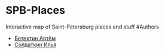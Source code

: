 # SPB-Places
Interactive map of Saint-Petersburg places and stuff
#Authors
- [Бетехтин Артём](https://github.com/Betekhtin)
- [Солдаткин Илья](https://github.com/LiberBabaro)
